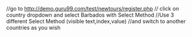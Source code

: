 //go to http://demo.guru99.com/test/newtours/register.php
// click on country dropdown and select Barbados with Select Method
//Use 3 different Select Method (visible text,index,value)
//and switch to another countries as you wish